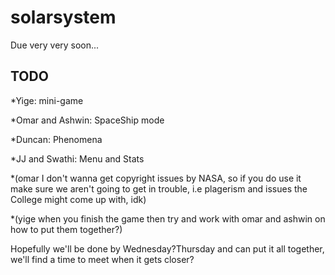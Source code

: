 # solarsystem
Due very very soon...

## TODO

*Yige: mini-game

*Omar and Ashwin: SpaceShip mode

*Duncan: Phenomena

*JJ and Swathi: Menu and Stats


*(omar I don't wanna get copyright issues by NASA, so if you do use it make sure we aren't going to get in trouble, i.e plagerism and issues the College might come up with, idk)

*(yige when you finish the game then try and work with omar and ashwin on how to put them together?)


Hopefully we'll be done by Wednesday?Thursday and can put it all together, we'll find a time to meet when it gets closer? 
